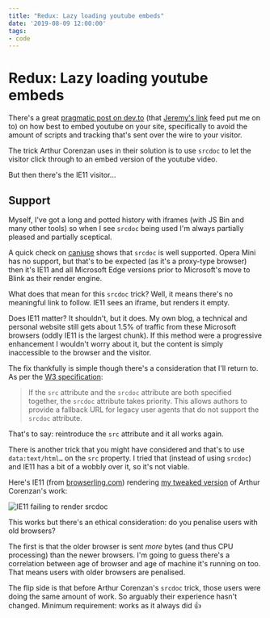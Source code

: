 ```yaml
---
title: "Redux: Lazy loading youtube embeds"
date: '2019-08-09 12:00:00'
tags:
- code
---
```


# Redux: Lazy loading youtube embeds

There's a great [pragmatic post on dev.to](https://dev.to/haggen/lazy-load-embedded-youtube-videos-520g) (that [Jeremy's link](https://adactio.com/links/15611) feed put me on to) on how best to embed youtube on your site, specifically to avoid the amount of scripts and tracking that's sent over the wire to your visitor.

The trick Arthur Corenzan uses in their solution is to use `srcdoc` to let the visitor click through to an embed version of the youtube video.

But then there's the IE11 visitor…

<!--more-->

## Support

Myself, I've got a long and potted history with iframes (with JS Bin and many other tools) so when I see `srcdoc` being used I'm always partially pleased and partially sceptical.

A quick check on [caniuse](https://caniuse.com/srcdoc) shows that `srcdoc` is well supported. Opera Mini has no support, but that's to be expected (as it's a proxy-type browser) then it's IE11 and all Microsoft Edge versions prior to Microsoft's move to Blink as their render engine.

What does that mean for this `srcdoc` trick? Well, it means there's no meaningful link to follow. IE11 sees an iframe, but renders it empty.

Does IE11 matter? It shouldn't, but it does. My own blog, a technical and personal website still gets about 1.5% of traffic from these Microsoft browsers (oddly IE11 is the largest chunk). If this method were a progressive enhancement I wouldn't worry about it, but the content is simply inaccessible to the browser and the visitor.

The fix thankfully is simple though there's a consideration that I'll return to. As per the [W3 specification](https://www.w3.org/TR/html52/semantics-embedded-content.html#the-iframe-element):

> If the `src` attribute and the `srcdoc` attribute are both specified together, the `srcdoc` attribute takes priority. This allows authors to provide a fallback URL for legacy user agents that do not support the `srcdoc` attribute.

That's to say: reintroduce the `src` attribute and it all works again.

There is another trick that you might have considered and that's to use `data:text/html…` on the `src` property. I tried that (instead of using `srcdoc`) and IE11 has a bit of a wobbly over it, so it's not viable.

Here's IE11 (from [browserling.com](https://www.browserling.com/)) rendering [my tweaked version](https://remy.jsbin.me/wispy-meadow-453/) of Arthur Corenzan's work:

![IE11 failing to render srcdoc](/images/ie11-srcdoc.png)

This works but there's an ethical consideration: do you penalise users with old browsers?

The first is that the older browser is sent _more_ bytes (and thus CPU processing) than the newer browsers. I'm going to guess there's a correlation between age of browser and age of machine it's running on too. That means users with older browsers are penalised.

The flip side is that before Arthur Corenzan's `srcdoc` trick, those users were doing the same amount of work. So arguably their experience hasn't changed. Minimum requirement: works as it always did 👍
